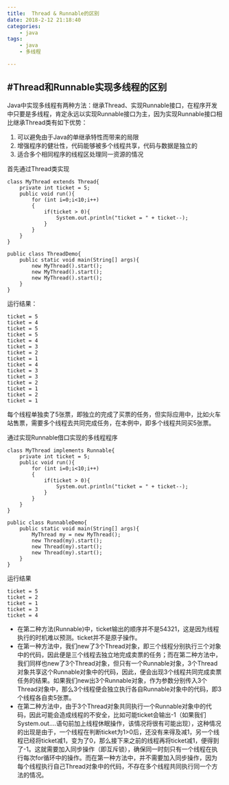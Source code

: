 ```yaml
---
title:  Thread & Runnable的区别
date: 2018-2-12 21:18:40
categories:
    - java
tags:
    - java
    - 多线程

---
```

<!-- more -->
#Thread和Runnable实现多线程的区别
---

Java中实现多线程有两种方法：继承Thread、实现Runnable接口，在程序开发中只要是多线程，肯定永远以实现Runnable接口为主，因为实现Runnable接口相比继承Thread类有如下优势：

1. 可以避免由于Java的单继承特性而带来的局限
2. 增强程序的健壮性，代码能够被多个线程共享，代码与数据是独立的
3. 适合多个相同程序的线程区处理同一资源的情况

首先通过Thread类实现

```
class MyThread extends Thread{  
    private int ticket = 5;  
    public void run(){  
        for (int i=0;i<10;i++)  
        {  
            if(ticket > 0){  
                System.out.println("ticket = " + ticket--);  
            }  
        }  
    }  
}  
  
public class ThreadDemo{  
    public static void main(String[] args){  
        new MyThread().start();  
        new MyThread().start();  
        new MyThread().start();  
    }  
} 
```

运行结果：

```
ticket = 5
ticket = 4
ticket = 5
ticket = 5
ticket = 4
ticket = 3
ticket = 2
ticket = 1
ticket = 4
ticket = 3
ticket = 3
ticket = 2
ticket = 1
ticket = 2
ticket = 1
```

每个线程单独卖了5张票，即独立的完成了买票的任务，但实际应用中，比如火车站售票，需要多个线程去共同完成任务，在本例中，即多个线程共同买5张票。

通过实现Runnable借口实现的多线程程序

```
class MyThread implements Runnable{  
    private int ticket = 5;  
    public void run(){  
        for (int i=0;i<10;i++)  
        {  
            if(ticket > 0){  
                System.out.println("ticket = " + ticket--);  
            }  
        }  
    }  
}  
  
public class RunnableDemo{  
    public static void main(String[] args){  
        MyThread my = new MyThread();  
        new Thread(my).start();  
        new Thread(my).start();  
        new Thread(my).start();  
    }  
} 
```

运行结果

```
ticket = 5
ticket = 2
ticket = 1
ticket = 3
ticket = 4
```

* 在第二种方法(Runnable)中，ticket输出的顺序并不是54321，这是因为线程执行的时机难以预测。ticket并不是原子操作。
* 在第一种方法中，我们new了3个Thread对象，即三个线程分别执行三个对象中的代码，因此便是三个线程去独立地完成卖票的任务；而在第二种方法中，我们同样也new了3个Thread对象，但只有一个Runnable对象，3个Thread对象共享这个Runnable对象中的代码，因此，便会出现3个线程共同完成卖票任务的结果。如果我们new出3个Runnable对象，作为参数分别传入3个Thread对象中，那么3个线程便会独立执行各自Runnable对象中的代码，即3个线程各自卖5张票。
* 在第二种方法中，由于3个Thread对象共同执行一个Runnable对象中的代码，因此可能会造成线程的不安全，比如可能ticket会输出-1（如果我们System.out....语句前加上线程休眠操作，该情况将很有可能出现），这种情况的出现是由于，一个线程在判断ticket为1>0后，还没有来得及减1，另一个线程已经将ticket减1，变为了0，那么接下来之前的线程再将ticket减1，便得到了-1。这就需要加入同步操作（即互斥锁），确保同一时刻只有一个线程在执行每次for循环中的操作。而在第一种方法中，并不需要加入同步操作，因为每个线程执行自己Thread对象中的代码，不存在多个线程共同执行同一个方法的情况。

